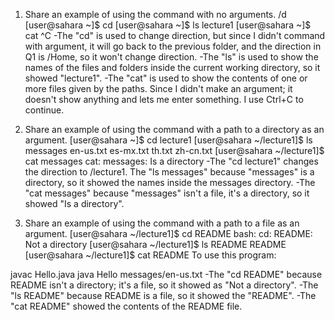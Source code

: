1. Share an example of using the command with no arguments. /d
  [user@sahara ~]$ cd
  [user@sahara ~]$ ls
  lecture1
  [user@sahara ~]$ cat
  ^C
-The "cd" is used to change direction, but since I didn't command with argument, it will go 
back to the previous folder, and the direction in Q1 is /Home, so it won't change direction.
-The "ls" is used to show the names of the files and folders inside the current working 
directory, so it showed "lecture1".
-The "cat" is used to show the contents of one or more files given by the paths. Since 
I didn't make an argument; it doesn't show anything and lets me enter something. I use Ctrl+C to continue.

2. Share an example of using the command with a path to a directory as an argument.
  [user@sahara ~]$ cd lecture1
  [user@sahara ~/lecture1]$ ls messages
  en-us.txt  es-mx.txt  th.txt  zh-cn.txt
  [user@sahara ~/lecture1]$ cat messages
  cat: messages: Is a directory
-The "cd lecture1" changes the direction to /lecture1.
The "ls messages" because "messages" is a directory, so it showed the names inside the messages directory.
-The "cat messages" because "messages" isn't a file, it's a directory, so it showed "Is a directory".

3. Share an example of using the command with a path to a file as an argument.
  [user@sahara ~/lecture1]$ cd README
  bash: cd: README: Not a directory
  [user@sahara ~/lecture1]$ ls README
  README
  [user@sahara ~/lecture1]$ cat README
  To use this program:
  
  javac Hello.java
  java Hello messages/en-us.txt
-The "cd README" because README isn't a directory; it's a file, so it showed as "Not a directory".
-The "ls README" because README is a file, so it showed the "README".
-The "cat README" showed the contents of the README file.
